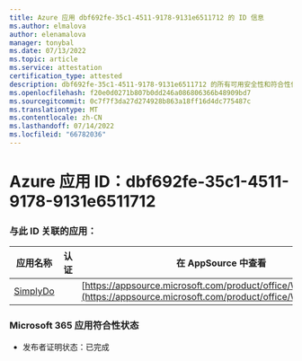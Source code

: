 ```yaml
---
title: Azure 应用 dbf692fe-35c1-4511-9178-9131e6511712 的 ID 信息
ms.author: elmalova
author: elenamalova
manager: tonybal
ms.date: 07/13/2022
ms.topic: article
ms.service: attestation
certification_type: attested
description: dbf692fe-35c1-4511-9178-9131e6511712 的所有可用安全性和符合性信息。
ms.openlocfilehash: f20e0d0271b807b0dd246a086806366b48909bd7
ms.sourcegitcommit: 0c7f7f3da27d274928b863a18ff16d4dc775487c
ms.translationtype: MT
ms.contentlocale: zh-CN
ms.lasthandoff: 07/14/2022
ms.locfileid: "66782036"
---
```

# <a name="azure-app-id-dbf692fe-35c1-4511-9178-9131e6511712"></a>Azure 应用 ID：dbf692fe-35c1-4511-9178-9131e6511712


### <a name="apps-associated-with-this-id"></a>与此 ID 关联的应用：
| **应用名称** | **认证** | **在 AppSource 中查看** |
|--------------|---------------|-----------------------|
| [SimplyDo](../forward/WA200004248.md) |  | [https://appsource.microsoft.com/product/office/WA200004248](https://appsource.microsoft.com/product/office/WA200004248) |

### <a name="microsoft-365-app-compliance-status"></a>Microsoft 365 应用符合性状态
- 发布者证明状态：已完成
